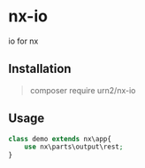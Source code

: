 # nx-io

io for nx

## Installation

> composer require urn2/nx-io

## Usage

```php
class demo extends nx\app{
    use nx\parts\output\rest;
}
```
